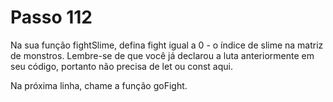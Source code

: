 # Passo 112

Na sua função fightSlime, defina fight igual a 0 - o índice de slime na matriz de monstros. Lembre-se de que você já declarou a luta anteriormente em seu código, portanto não precisa de let ou const aqui.

Na próxima linha, chame a função goFight.